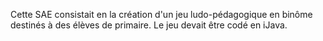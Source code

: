 Cette SAE consistait en la création d'un jeu ludo-pédagogique en binôme destinés à des élèves de primaire. Le jeu devait être codé en iJava.
